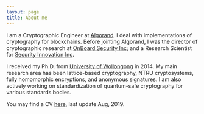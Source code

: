 ```yaml
---
layout: page
title: About me
---
```


I am a Cryptographic Engineer at [Algorand](algorand.com).
I deal with implementations of cryptography for blockchains.
Before jointing Algorand, I was the director of cryptographic
research at [OnBoard Security Inc](https://www.onboardsecurity.com/);
and a
Research Scientist for [Security Innovation Inc](https://www.securityinnovation.com/).

I received my Ph.D. from
[University of Wollongong](https://www.uow.edu.au/) in 2014.
My main research area has been lattice-based
cryptography, NTRU cryptosystems, fully homomorphic
encryptions, and anonymous signatures.
I am also actively working on standardization
of quantum-safe cryptography for various standards bodies.


You may find a CV [here](../cv/output/cv.pdf), last update Aug, 2019.
